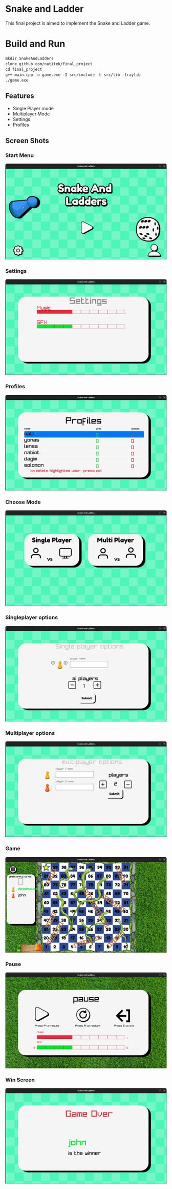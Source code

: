 # Snake and Ladder
This final project is aimed to implement the Snake and Ladder game.

# Build and Run

`mkdir SnakeAndLadders`
<br>
 `clone github.com/natitek/final_project `
 <br>
`cd final_project `
 <br>
`g++ main.cpp -o game.exe -I src/include -L src/lib -lraylib `
 <br>
 `./game.exe`

## Features
  - Single Player mode
  - Multiplayer Mode
  - Settings
  - Profiles
 
  ## Screen Shots
### Start Menu

<img title="Start Menu" alt="Start Menu" src="https://github.com/natitek/final_project/blob/main/src/screenshots/Screenshot%20from%202024-05-21%2015-06-45.png">
    
### Settings
<img title="Settings" alt="Settings" src="https://github.com/natitek/final_project/blob/main/src/screenshots/Screenshot%20from%202024-05-21%2015-07-28.png">


### Profiles

<img title="Choose mode" alt="choose mode" src="https://github.com/natitek/final_project/blob/main/src/screenshots/Screenshot%20from%202024-05-22%2011-55-55.png">

### Choose Mode 



<img title="Choose mode" alt="choose mode" src="https://github.com/natitek/final_project/blob/main/src/screenshots/Screenshot%20from%202024-05-21%2015-08-13.png">


 
### Singleplayer options
 <img title="Profiles" alt="profiles" src="https://github.com/natitek/final_project/blob/main/src/screenshots/Screenshot%20from%202024-05-21%2015-08-31.png">

### Multiplayer options
 <img title="Profiles" alt="profiles" src="https://github.com/natitek/final_project/blob/main/src/screenshots/Screenshot%20from%202024-05-21%2015-08-52.png">

### Game
  <img title="Profiles" alt="profiles" src="https://github.com/natitek/final_project/blob/main/src/screenshots/Screenshot%20from%202024-05-21%2015-09-21.png">
  
### Pause

<img title="Profiles" alt="profiles" src="https://github.com/natitek/final_project/blob/main/src/screenshots/Screenshot%20from%202024-05-21%2015-09-55.png">

### Win Screen
<img title="Profiles" alt="profiles" src="https://github.com/natitek/final_project/blob/main/src/screenshots/Screenshot%20from%202024-05-21%2015-11-38.png">
    


